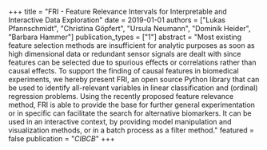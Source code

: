 +++
title = "FRI - Feature Relevance Intervals for Interpretable and Interactive Data Exploration"
date = 2019-01-01
authors = ["Lukas Pfannschmidt", "Christina Göpfert", "Ursula Neumann", "Dominik Heider", "Barbara Hammer"]
publication_types = ["1"]
abstract = "Most existing feature selection methods are insufficient for analytic purposes as soon as high dimensional data or redundant sensor signals are dealt with since features can be selected due to spurious effects or correlations rather than causal effects. To support the finding of causal features in biomedical experiments, we hereby present FRI, an open source Python library that can be used to identify all-relevant variables in linear classification and (ordinal) regression problems. Using the recently proposed feature relevance method, FRI is able to provide the base for further general experimentation or in specific can facilitate the search for alternative biomarkers. It can be used in an interactive context, by providing model manipulation and visualization methods, or in a batch process as a filter method."
featured = false
publication = "*CIBCB*"
+++

